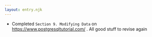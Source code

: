 ```yaml
---
layout: entry.njk
---
```


- Completed `Section 9. Modifying Data` on https://www.postgresqltutorial.com/ . All good stuff to revise again
